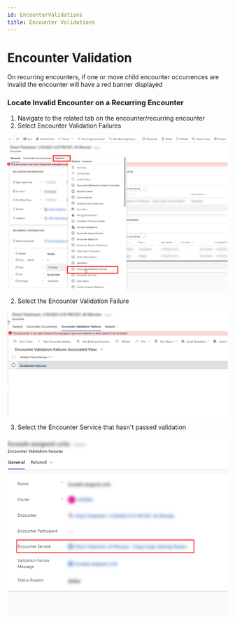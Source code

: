 ```yaml
---
id: EncounterValidations
title: Encounter Validations
---
```


# Encounter Validation

On recurring encounters, if one or move child encounter occurrences are invalid the encounter will have a red banner displayed

### Locate Invalid Encounter on a Recurring Encounter

1.  Navigate to the related tab on the encounter/recurring encounter
2.  Select Encounter Validation Failures

<img src ="/img/RelatedEncounterValidationFailures.png" width="700"/>

2.  Select the Encounter Validation Failure

<img src ="/img/SelectEncounterValidationFailures.png" width="700"/>

3.  Select the Encounter Service that hasn't passed validation

<img src ="/img/FailedEncounterService.png" width="700"/>